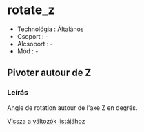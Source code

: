 # rotate\_z

* Technológia : Általános
* Csoport : -
* Alcsoport : -
* Mód : -

## Pivoter autour de Z

### Leírás

Angle de rotation autour de l'axe Z en degrés.

[Vissza a változók listájához](../../variable_list)

